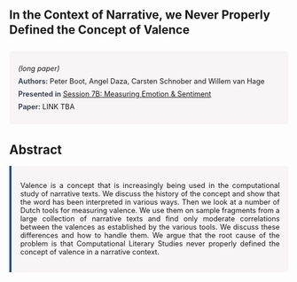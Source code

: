 
<style>    
    h2 {
        margin-top: 0;
        margin-bottom: 1.5rem;
        line-height: 1.3;
    }
    
    h3 {
        margin-top: 2rem;
        margin-bottom: 1rem;
        font-size: 1.4rem;
        font-weight:bold;
    }
    
    .metadata {
        background-color: rgba(96,24,67,0.03);
        padding: 1rem;
        font-size:0.8rem;
        border-radius: 6px;
        margin-bottom: 2rem;
    }
    
    .metadata p {
        margin: 0.5rem 0;
    }
    
    .abstract {
        text-align: justify;
        font-size:0.8rem;
        padding: 1rem;
        background-color: rgba(96,24,67,0.03);
        border-left: 4px solid #2c5282;
        border-radius: 0 6px 6px 0;
    }
    
    strong {
        color: #2d3748;
        font-weight: 600;
    }
</style>
<main role="main">
<h2>In the Context of Narrative, we Never Properly Defined the Concept of Valence</h2>

<section class="metadata">
<p style='font-size:0.8rem'><i>(long paper)</i></p>
<p><strong>Authors:</strong> Peter Boot, Angel Daza, Carsten Schnober and Willem van Hage</p>
<p><strong>Presented in</strong> <a href="/programme/#session7B">Session 7B: Measuring Emotion & Sentiment</a></p>
<p><strong>Paper:</strong> LINK TBA</p>
</section>

<section>
<h3>Abstract</h3>
<div class="abstract">
<p>Valence is a concept that is increasingly being used in the computational study of narrative texts. We discuss the history of the concept and show that the word has been interpreted in various ways. Then we look at a number of Dutch tools for measuring valence. We use them on sample fragments from a large collection of narrative texts and find only moderate correlations between the valences as established by the various tools. We discuss these differences and how to handle them. We argue that the root cause of the problem is that Computational Literary Studies never properly defined the concept of valence in a narrative context.</p>
</div>
</section>
</main>